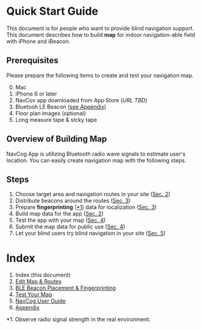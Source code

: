 <!--
The MIT License (MIT)

Copyright (c) 2014, 2015 IBM Corporation
Permission is hereby granted, free of charge, to any person obtaining a copy
of this software and associated documentation files (the "Software"), to deal
in the Software without restriction, including without limitation the rights
to use, copy, modify, merge, publish, distribute, sublicense, and/or sell
copies of the Software, and to permit persons to whom the Software is
furnished to do so, subject to the following conditions:

The above copyright notice and this permission notice shall be included in all
copies or substantial portions of the Software.

THE SOFTWARE IS PROVIDED "AS IS", WITHOUT WARRANTY OF ANY KIND, EXPRESS OR
IMPLIED, INCLUDING BUT NOT LIMITED TO THE WARRANTIES OF MERCHANTABILITY,
FITNESS FOR A PARTICULAR PURPOSE AND NONINFRINGEMENT. IN NO EVENT SHALL THE
AUTHORS OR COPYRIGHT HOLDERS BE LIABLE FOR ANY CLAIM, DAMAGES OR OTHER
LIABILITY, WHETHER IN AN ACTION OF CONTRACT, TORT OR OTHERWISE, ARISING FROM,
OUT OF OR IN CONNECTION WITH THE SOFTWARE OR THE USE OR OTHER DEALINGS IN THE
SOFTWARE.
-->

# Quick Start Guide  
This document is for people who want to provide blind navigation support.
This document describes how to build **map** for indoor navigation-able field with iPhone and iBeacon.

## PrerequisitesPlease prepare the following items to create and test your navigation map.0. Mac0. iPhone 6 or later
0. NavCov app downloaded from App Store (_URL TBD_)0. Bluetooh LE Beacon ([see Appendix](appendix.md))
0. Floor plan images (optional)
0. Long measure tape & stcky tape
## Overview of Building MapNavCog App is utilizing Bluetooth radio wave signals to estimate user's location.
You can easily create navigation map with the following steps.
## Steps1.	Choose target area and navigation routes in your site ([Sec. 2](map.md#add_area))2.	Distribute beacons around the routes ([Sec. 3](beacon.md#beacon_placement))3.	Prepare **fingerprinting** ([*1](#footnote1)) data for localization ([Sec. 3](beacon.md#fingerprinting))4.	Build map data for the app ([Sec. 2](map.md#export_map))5.	Test the app with your map ([Sec. 4](test.md))6.	Submit the map data for public use ([Sec. 4](test.md#submit_map))7.	Let your blind users try blind navigation in your site ([Sec. 5](navcog.md))# Index

1. Index (this document)
2. [Edit Map & Routes](map.md)
3. [BLE Beacon Placement & Fingerprinting](beacon.md)
4. [Test Your Map](test.md)
5. [NavCog User Guide](navcog.md)
6. [Appendix](appendix.md)
<a name="footnote1">*1</a>: Observe radio signal strength in the real environment.